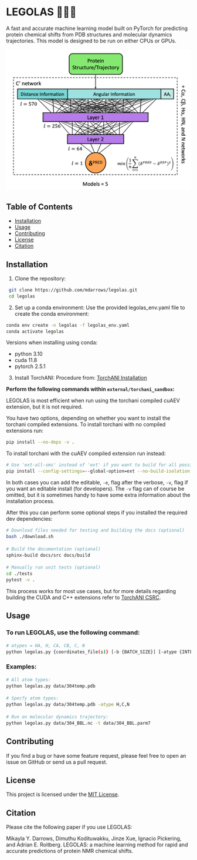 # LEGOLAS 🧝‍♀️🏹
A fast and accurate machine learning model built on PyTorch for predicting protein chemical shifts from PDB structures and molecular dynamics trajectories. This model is designed to be run on either CPUs or GPUs.

![Model Architecture](images/model_architecture.png "Model Architecture")

## Table of Contents
- [Installation](#installation)
- [Usage](#usage)
- [Contributing](#contributing)
- [License](#license)
- [Citation](#citation)

## Installation
1. Clone the repository:
```bash
 git clone https://github.com/mdarrows/legolas.git
 cd legolas
```
2. Set up a conda environment:
Use the provided legolas_env.yaml file to create the conda environment:
```bash
conda env create -n legolas -f legolas_env.yaml
conda activate legolas
```
Versions when installing using conda:

- python 3.10
- cuda 11.8
- pytorch 2.5.1

3. Install TorchANI:
Procedure from: [TorchANI Installation](external/torchani_sandbox/README.md)

**Perform the following commands within `external/torchani_sandbox`:**

LEGOLAS is most efficient when run using the torchani compiled cuAEV extension, but it is not required.

You have two options, depending on whether you want to install the torchani compiled extensions. To install torchani with no compiled extensions run:
```bash
pip install --no-deps -v .
```

To install torchani with the cuAEV compiled extension run instead:

```bash
# Use 'ext-all-sms' instead of 'ext' if you want to build for all possible GPUs
pip install --config-settings=--global-option=ext --no-build-isolation --no-deps -v .
```

In both cases you can add the editable, `-e`, flag after the verbose, `-v`,
flag if you want an editable install (for developers). The `-v` flag can of
course be omitted, but it is sometimes handy to have some extra information
about the installation process.

After this you can perform some optional steps if you installed the required
dev dependencies:

```bash
# Download files needed for testing and building the docs (optional)
bash ./download.sh

# Build the documentation (optional)
sphinx-build docs/src docs/build

# Manually run unit tests (optional)
cd ./tests
pytest -v .
```

This process works for most use cases, but for more details regarding building
the CUDA and C++ extensions refer to [TorchANI CSRC](external/torchani_sandbox/torchani/csrc).

## Usage

### To run LEGOLAS, use the following command:
```bash
# atypes = HA, H, CA, CB, C, N
python legolas.py {coordinates_file(s)} [-b {BATCH_SIZE}] [-atype {INTERESTED_ATYPES}] [-t {TOPOLOGY}]
```

### Examples:
```bash
# All atom types:
python legolas.py data/304temp.pdb

# Specfy atom types:
python legolas.py data/304temp.pdb -atype H,C,N

# Run on molecular dynamics trajectory:
python legolas.py data/304_BBL.nc -t data/304_BBL.parm7
```

## Contributing

If you find a bug or have some feature request, please feel free to open an issue on GitHub or send us a pull request.

## License
This project is licensed under the [MIT License](LICENSE).

## Citation

Please cite the following paper if you use LEGOLAS:

Mikayla Y. Darrows, Dimuthu Kodituwakku, Jinze Xue, Ignacio Pickering, and Adrian E. Roitberg. LEGOLAS: a machine learning method for rapid and accurate predictions of protein NMR chemical shifts.
